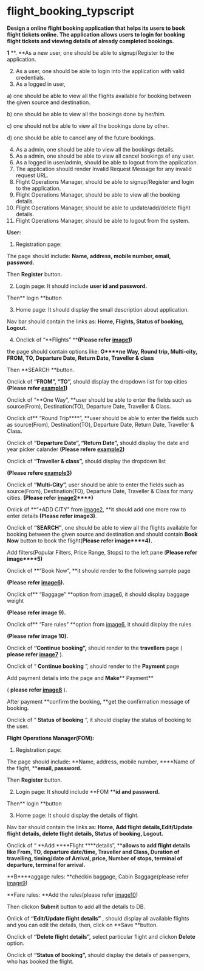 # flight_booking_typscript


**Design a online flight booking application that helps its users to book flight tickets online. The application allows users to login for booking flight tickets and viewing details of already completed bookings.**

 **1** **. **As a new user, one should be able to signup/Register to the application.

2. As a user, one should be able to login into the application with valid credentials.
3. As a logged in user,

a) one should be able to view all the flights available for booking between the given source and destination.

b) one should be able to view all the bookings done by her/him.

c) one should not be able to view all the bookings done by other.

d) one should be able to cancel any of the future bookings.

4. As a admin, one should be able to view all the bookings details.
5. As a admin, one should be able to view all cancel bookings of any user.
6. As a logged in user/admin, should be able to logout from the application.
7. The application should render Invalid Request Message for any invalid request URL.
8. Flight Operations Manager, should be able to signup/Register and login to the application.
9. Flight Operations Manager, should be able to view all the booking details.
10. Flight Operations Manager, should be able to update/add/delete flight details.
11. Flight Operations Manager, should be able to logout from the system.

**User:**

1. Registration page:

The page should include: **Name, address, mobile number, email, password.**

Then **Register** button.

2. Login page: It should include **user id and password.**

Then** login **button

3. Home page: It should display the small description about application.

Nav bar should contain the links as: **Home, ****Flights****, ****Status of booking,**** Logout.**

4. Onclick of “**Flights” ****(Please refer [image1](https://lms.indeadesignsystems.com/mod/resource/view.php?id=235 "image1"))**

the page should contain options like: **O****ne ****W****ay, Round trip, Multi-city, ****F****ROM, TO, Departure Date, Return Date, Traveller & class**

Then **SEARCH **button.

Onclick of **“FROM”, “TO”,** should display the dropdown list for top cities **(Please refer [example1](https://lms.indeadesignsystems.com/mod/resource/view.php?id=236 "example1"))**

Onclick of “**One Way”, **user should be able to enter the fields such as source(From), Destination(TO), Departure Date, Traveller & Class.

Onclick of** “Round Trip****”, **user should be able to enter the fields such as source(From), Destination(TO), Departure Date, Return Date, Traveller & Class.

Onclick of **“Departure Date”, “Return Date”,** should display the date and year picker calander  **(Please refere [example2](https://lms.indeadesignsystems.com/mod/resource/view.php?id=237 "example2"))**

Onclick of **“****Traveller & class”****,** should display the dropdown list

**(Please refere [example3](https://lms.indeadesignsystems.com/mod/resource/view.php?id=238 "example3"))**

Onclick of **“Multi-City”,** user should be able to enter the fields such as source(From), Destination(TO), Departure Date, Traveller & Class for many cities.  **(Please refer [image2](https://lms.indeadesignsystems.com/mod/resource/view.php?id=239 "image2")****)**

Onlick of **“+ADD CITY” from [image2](https://lms.indeadesignsystems.com/mod/resource/view.php?id=239 "image2"), **it should add one more row to enter details **(Please refer image****3****)**.

Onclick of **“SEARCH”**, one should be able to view all the flights available for booking between the given source and destination and should contain **Book Now** button to book the flight(**Please refer image****4).**

Add filters(Popular Filters, Price Range, Stops) to the left pane (**Please refer image****5)**

Onclick of **“Book Now”, **it should render to the following sample page

**(Please refer [image6](https://lms.indeadesignsystems.com/mod/resource/view.php?id=243 "image6")).**

Onclick of** “Baggage” **option from [image6](https://lms.indeadesignsystems.com/mod/resource/view.php?id=243 "image6"), it should display baggage weight

**(Please refer image 9).**

Onclick of** “Fare rules” **option from [image6](https://lms.indeadesignsystems.com/mod/resource/view.php?id=243 "image6"), it should display the rules

**(Please refer image 10).**

Onclick of **“Continue booking”,** should render to the **travellers** page (  **please refer [image7](https://lms.indeadesignsystems.com/mod/resource/view.php?id=244 "image7")** ).

Onclick of “ **Continue booking** ”, should render to the **Payment** page

Add payment details into the page and **Make**** Payment**

(  **please refer [image8](https://lms.indeadesignsystems.com/mod/resource/view.php?id=245 "image8")** ).

After payment **confirm the booking, **get the confirmation message of booking.

Onclick of “  **Status of booking** ”, it should display the status of booking to the user.

**Flight Operations Manager(FOM):**

1. Registration page:

The page should include: **Name, address, mobile number, ****Name of the flight, ****email, password.**

Then **Register** button.

2. Login page: It should include **FOM ****id and password.**

Then** login **button

3. Home page: It should display the details of flight.

Nav bar should contain the links as: **Home, ****Add flight details****,****Edit/Update flight details, delete flight details,** **Status of booking,**** Logout.**

Onclick of “ **Add ****Flight ****details”, ****allows to add flight details like From, TO, departure date/time, Traveller and Class, Duration of travelling, timing/date of Arrival, price, Number of stops, terminal of departure, terminal for arrival.**

**B****aggage rules: **checkin baggage, Cabin Baggage(please refer [image9](https://lms.indeadesignsystems.com/mod/resource/view.php?id=246 "image9"))

**Fare rules: **Add the rules(please refer [image10](https://lms.indeadesignsystems.com/mod/resource/view.php?id=247 "image10"))

Then clickon **Submit** button to add all the details to DB.

Onlick of  **“Edit/Update flight details”** , should display all available flights and you can edit the details, then, click on **Save **button.

Onclick of **“Delete flight details”,** select particular flight and clickon **Delete** option.

Onclick of **“Status of booking”,** should display the details of passengers, who has booked the flight.
